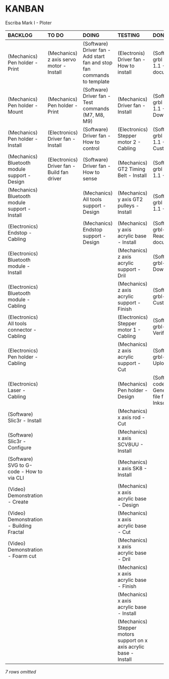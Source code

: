 # KANBAN
Escriba Mark I - Ploter

|**BACKLOG**                                   |**TO DO**                                  |**DOING**                                                              |**TESTING**                                                        |**DONE**                                                 |
|:---------------------------------------------|:------------------------------------------|:----------------------------------------------------------------------|:------------------------------------------------------------------|:--------------------------------------------------------|
|(Mechanics) Pen holder - Print                |(Mechanics) z axis servo motor - Install   |(Software) Driver fan - Add start fan and stop fan commands to template|(Electronis) Driver fan - How to install                           |(Software) grbl version 1.1 - Read documentation         |
|(Mechanics) Pen holder - Mount                |(Mechanics) Pen holder - Print             |(Software) Driver fan - Test commands (M7, M8, M9)                     |(Mechanics) Driver fan - Install                                   |(Software) grbl version 1.1 - Download                   |
|(Mechanics) Pen holder - Install              |(Electronics) Driver fan - Install         |(Software) Driver fan - How to control                                 |(Electronics) Stepper motor 2 - Cabling                            |(Software) grbl version 1.1 - Customize                  |
|(Mechanics) Bluetooth module support - Design |(Electronics) Driver fan - Build fan driver|(Software) Driver fan - How to sense                                   |(Mechanics) GT2 Timing Belt - Install                              |(Software) grbl version 1.1 - Verify                     |
|(Mechanics) Bluetooth module support - Install|                                           |(Mechanics) All tools support - Design                                 |(Mechanics) y axis GT2 pulleys - Install                           |(Software) grbl version 1.1 - Upload                     |
|(Electronics) Endstop - Cabling               |                                           |(Mechanics) Endstop support - Design                                   |(Mechanics) y axis acrylic base - Install                          |(Software) grbl-servo - Read documentation               |
|(Electronics) Bluetooth module - Install      |                                           |                                                                       |(Mechanics) z axis acrylic support - Dril                          |(Software) grbl-servo - Download                         |
|(Electronics) Bluetooth module - Cabling      |                                           |                                                                       |(Mechanics) z axis acrylic support - Finish                        |(Software) grbl-servo - Customize                        |
|(Electronics) All tools connector - Cabling   |                                           |                                                                       |(Electronics) Stepper motor 1 - Cabling                            |(Software) grbl-servo - Verify                           |
|(Electronics) Pen holder - Cabling            |                                           |                                                                       |(Mechanics) z axis acrylic support - Cut                           |(Software) grbl-servo - Upload                           |
|(Electronics) Laser - Cabling                 |                                           |                                                                       |(Mechanics) Pen holder - Design                                    |(Software) G-code - Generate test file from Inkscape file|
|(Software) Slic3r - Install                   |                                           |                                                                       |(Mechanics) x axis rod - Cut                                       |                                                         |
|(Software) Slic3r - Configure                 |                                           |                                                                       |(Mechanics) x axis SCV8UU - Install                                |                                                         |
|(Software) SVG to G-code - How to via CLI     |                                           |                                                                       |(Mechanics) x axis SK8 - Install                                   |                                                         |
|(Video) Demonstration - Create                |                                           |                                                                       |(Mechanics) x axis acrylic base - Design                           |                                                         |
|(Video) Demonstration - Building Fractal      |                                           |                                                                       |(Mechanics) x axis acrylic base - Cut                              |                                                         |
|(Video) Demonstration - Foarm cut             |                                           |                                                                       |(Mechanics) x axis acrylic base - Dril                             |                                                         |
|                                              |                                           |                                                                       |(Mechanics) x axis acrylic base - Finish                           |                                                         |
|                                              |                                           |                                                                       |(Mechanics) x axis acrylic base - Install                          |                                                         |
|                                              |                                           |                                                                       |(Mechanics) Stepper motors support on x axis acrylic base - Install|                                                         |
*7 rows omitted*

